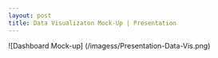 ```yaml
---
layout: post
title: Data Visualizaton Mock-Up | Presentation
---
```

![Dashboard Mock-up] (/imagess/Presentation-Data-Vis.png)
